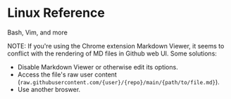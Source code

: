 # Linux Reference
Bash, Vim, and more

NOTE: If you're using the Chrome extension Markdown Viewer, it seems to conflict with the rendering of MD files in Github web UI.
Some solutions:
- Disable Markdown Viewer or otherwise edit its options.
- Access the file's raw user content (```raw.githubusercontent.com/{user}/{repo}/main/{path/to/file.md}```).
- Use another broswer.

